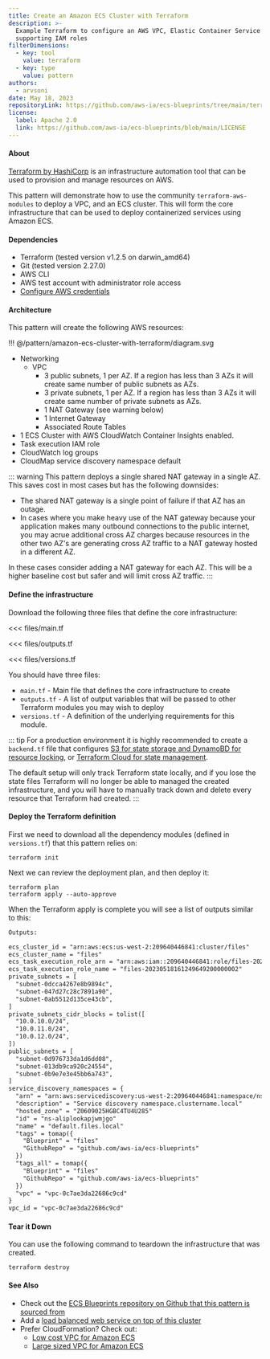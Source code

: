 ```yaml
---
title: Create an Amazon ECS Cluster with Terraform
description: >-
  Example Terraform to configure an AWS VPC, Elastic Container Service cluster, and
  supporting IAM roles
filterDimensions:
  - key: tool
    value: terraform
  - key: type
    value: pattern
authors:
  - arvsoni
date: May 18, 2023
repositoryLink: https://github.com/aws-ia/ecs-blueprints/tree/main/terraform/fargate-examples/core-infra
license:
  label: Apache 2.0
  link: https://github.com/aws-ia/ecs-blueprints/blob/main/LICENSE
---
```


#### About

[Terraform by HashiCorp](https://www.terraform.io/) is an infrastructure automation tool that can be used to provision and manage resources on AWS.

This pattern will demonstrate how to use the community `terraform-aws-modules` to deploy a VPC, and an ECS cluster. This will form the core infrastructure that can be used to deploy containerized services using Amazon ECS.

#### Dependencies

- Terraform (tested version v1.2.5 on darwin_amd64)
- Git (tested version 2.27.0)
- AWS CLI
- AWS test account with administrator role access
- [Configure AWS credentials](https://docs.aws.amazon.com/cli/latest/userguide/cli-chap-configure.html)

#### Architecture

This pattern will create the following AWS resources:

!!! @/pattern/amazon-ecs-cluster-with-terraform/diagram.svg

- Networking
  - VPC
    - 3 public subnets, 1 per AZ. If a region has less than 3 AZs it will create same number of public subnets as AZs.
    - 3 private subnets, 1 per AZ. If a region has less than 3 AZs it will create same number of private subnets as AZs.
    - 1 NAT Gateway (see warning below)
    - 1 Internet Gateway
    - Associated Route Tables
- 1 ECS Cluster with AWS CloudWatch Container Insights enabled.
- Task execution IAM role
- CloudWatch log groups
- CloudMap service discovery namespace default

::: warning
This pattern deploys a single shared NAT gateway in a single AZ. This saves cost in most cases but has the following downsides:

- The shared NAT gateway is a single point of failure if that AZ has an outage.
- In cases where you make heavy use of the NAT gateway because your application makes many outbound connections to the public internet, you may acrue additional cross AZ charges because resources in the other two AZ's are generating cross AZ traffic to a NAT gateway hosted in a different AZ.

In these cases consider adding a NAT gateway for each AZ. This will be a higher baseline cost but safer and will limit cross AZ traffic.
:::

#### Define the infrastructure

Download the following three files that define the core infrastructure:

<tabs>
<tab label="main.tf">

<!-- https://raw.githubusercontent.com/aws-ia/ecs-blueprints/36fb85bd4ffabf057c25a193fcf4c8d1ebd2c60d/terraform/fargate-examples/core-infra/main.tf -->
<<< files/main.tf

</tab>
<tab label="outputs.tf">

<<< files/outputs.tf

</tab>
<tab label="versions.tf">

<<< files/versions.tf

</tab>
</tabs>

You should have three files:

- `main.tf` - Main file that defines the core infrastructure to create
- `outputs.tf` - A list of output variables that will be passed to other Terraform modules you may wish to deploy
- `versions.tf` - A definition of the underlying requirements for this module.

::: tip
For a production environment it is highly recommended to create a `backend.tf` file that configures [S3 for state storage and DynamoBD for resource locking](https://developer.hashicorp.com/terraform/language/settings/backends/s3), or [Terraform Cloud for state management](https://developer.hashicorp.com/terraform/tutorials/cloud/cloud-migrate).

The default setup will only track Terraform state locally, and if you lose the state files Terraform will no longer be able to managed the created infrastructure, and you will have to manually track down and delete every resource that Terraform had created.
:::

#### Deploy the Terraform definition

First we need to download all the dependency modules (defined in `versions.tf`) that this pattern relies on:

```shell
terraform init
```

Next we can review the deployment plan, and then deploy it:

```shell
terraform plan
terraform apply --auto-approve
```

When the Terraform apply is complete you will see a list of
outputs similar to this:

```txt
Outputs:

ecs_cluster_id = "arn:aws:ecs:us-west-2:209640446841:cluster/files"
ecs_cluster_name = "files"
ecs_task_execution_role_arn = "arn:aws:iam::209640446841:role/files-20230518161249649200000002"
ecs_task_execution_role_name = "files-20230518161249649200000002"
private_subnets = [
  "subnet-0dcca4267e8b9894c",
  "subnet-047d27c28c7891a90",
  "subnet-0ab5512d135ce43cb",
]
private_subnets_cidr_blocks = tolist([
  "10.0.10.0/24",
  "10.0.11.0/24",
  "10.0.12.0/24",
])
public_subnets = [
  "subnet-0d976733da1d6dd08",
  "subnet-013db9ca920c24554",
  "subnet-0b9e7e3e45bb6a743",
]
service_discovery_namespaces = {
  "arn" = "arn:aws:servicediscovery:us-west-2:209640446841:namespace/ns-aliplookapjwmjgo"
  "description" = "Service discovery namespace.clustername.local"
  "hosted_zone" = "Z0609025HGBC4TU4U285"
  "id" = "ns-aliplookapjwmjgo"
  "name" = "default.files.local"
  "tags" = tomap({
    "Blueprint" = "files"
    "GithubRepo" = "github.com/aws-ia/ecs-blueprints"
  })
  "tags_all" = tomap({
    "Blueprint" = "files"
    "GithubRepo" = "github.com/aws-ia/ecs-blueprints"
  })
  "vpc" = "vpc-0c7ae3da22686c9cd"
}
vpc_id = "vpc-0c7ae3da22686c9cd"
```

#### Tear it Down

You can use the following command to teardown the infrastructure that was created.

```shell
terraform destroy
```

#### See Also

- Check out the [ECS Blueprints repository on Github that this pattern is sourced from](https://github.com/aws-ia/ecs-blueprints/tree/main/terraform/fargate-examples/core-infra)
- Add a [load balanced web service on top of this cluster](/load-balanced-public-service-with-terraform)
- Prefer CloudFormation? Check out:
  - [Low cost VPC for Amazon ECS](/low-cost-vpc-amazon-ecs-cluster)
  - [Large sized VPC for Amazon ECS](/large-vpc-for-amazon-ecs-cluster)